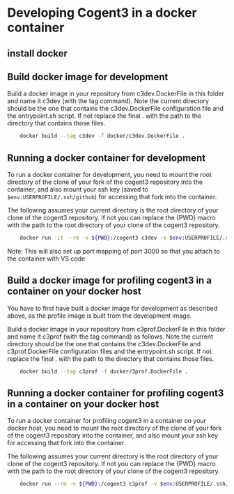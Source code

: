 # Developing Cogent3 in a docker container

## install docker 

## Build docker image for development

Build a docker image in your repository from c3dev.DockerFile in this folder and name it c3dev (with the tag command).  Note the current directory should be the one that contains the c3dev.DockerFile configuration file and the entrypoint.sh script.  If not replace the final . with the path to the directory that contains those files.

```bash
    docker build --tag c3dev -f docker/c3dev.DockerFile . 
```

## Running a docker container for development

To run a docker container for development, you need to mount the root directory of the clone of your fork of the cogent3 repository into the container, and also mount your ssh key (saved to `$env:USERPROFILE/.ssh/github`) for accessing that fork into the container.

The following assumes your current directory is the root directory of your clone of the cogent3 repository.  If not you can replace the {PWD} macro with the path to the root directory of your clone of the cogent3 repository.

```sh
    docker run -it --rm -v ${PWD}:/cogent3 c3dev -v $env:USERPROFILE/.ssh/github:/root/.ssh/id_rsa -p 3000:3000 --name cogent3dev c3dev /bin/bash
```

Note: This will also set up port mapping of port 3000 so that you attach to the container with VS code  

## Build a docker image for profiling cogent3 in a container on your docker host

You have to first have built a docker image for development as described above, as the profile image is built from the development image.

Build a docker image in your repository from c3prof.DockerFile in this folder and name it c3prof (with the tag command) as follows.  Note the current directory should be the one that contains the c3dev.DockerFile and c3prof.DockerFile configuration files and the entrypoint.sh script.  If not replace the final . with the path to the directory that contains those files.

```bash
    docker build --tag c3prof -f docker/3prof.DockerFile . 
```

## Running a docker container for profiling cogent3 in a container on your docker host

To run a docker container for profiling cogent3 in a container on your docker host, you need to mount the root directory of the clone of your fork of the cogent3 repository into the container, and also mount your ssh key for accessing that fork into the container.

The following assumes your current directory is the root directory of your clone of the cogent3 repository.  If not you can replace the {PWD} macro with the path to the root directory of your clone of the cogent3 repository.

```sh
    docker run --rm -v ${PWD}:/cogent3 c3prof -v $env:USERPROFILE/.ssh/github:/root/.ssh/id_rsa --name cogent3prof c3prof 
```